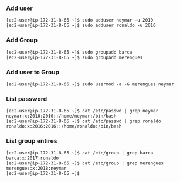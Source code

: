 ### Add user
```
[ec2-user@ip-172-31-8-65 ~]$ sudo adduser neymar -u 2010
[ec2-user@ip-172-31-8-65 ~]$ sudo adduser ronaldo -u 2016
```
### Add Group
```
[ec2-user@ip-172-31-8-65 ~]$ sudo groupadd barca
[ec2-user@ip-172-31-8-65 ~]$ sudo groupadd merengues
```
### Add user to Group
```
[ec2-user@ip-172-31-8-65 ~]$ sudo usermod -a -G merengues neymar
```
### List password 
```
[ec2-user@ip-172-31-8-65 ~]$ cat /etc/passwd | grep neymar
neymar:x:2010:2010::/home/neymar:/bin/bash
[ec2-user@ip-172-31-8-65 ~]$ cat /etc/passwd | grep ronaldo
ronaldo:x:2016:2016::/home/ronaldo:/bin/bash
```
### List group entires
```
[ec2-user@ip-172-31-8-65 ~]$ cat /etc/group | grep barca
barca:x:2017:ronaldo
[ec2-user@ip-172-31-8-65 ~]$ cat /etc/group | grep merengues
merengues:x:2018:neymar
[ec2-user@ip-172-31-8-65 ~]$

```
